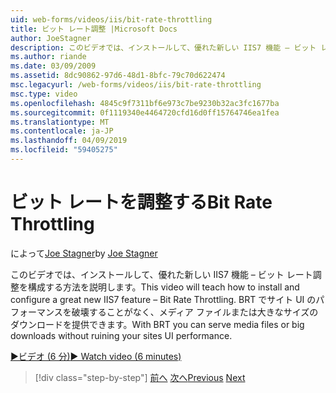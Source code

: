 ```yaml
---
uid: web-forms/videos/iis/bit-rate-throttling
title: ビット レート調整 |Microsoft Docs
author: JoeStagner
description: このビデオでは、インストールして、優れた新しい IIS7 機能 – ビット レート調整を構成する方法を説明します。 BRT とメディア ファイルやビッグ ダウンロードせずを提供することができます.
ms.author: riande
ms.date: 03/09/2009
ms.assetid: 8dc90862-97d6-48d1-8bfc-79c70d622474
msc.legacyurl: /web-forms/videos/iis/bit-rate-throttling
msc.type: video
ms.openlocfilehash: 4845c9f7311bf6e973c7be9230b32ac3fc1677ba
ms.sourcegitcommit: 0f1119340e4464720cfd16d0ff15764746ea1fea
ms.translationtype: MT
ms.contentlocale: ja-JP
ms.lasthandoff: 04/09/2019
ms.locfileid: "59405275"
---
```

# <a name="bit-rate-throttling"></a><span data-ttu-id="031ca-104">ビット レートを調整する</span><span class="sxs-lookup"><span data-stu-id="031ca-104">Bit Rate Throttling</span></span>

<span data-ttu-id="031ca-105">によって[Joe Stagner](https://github.com/JoeStagner)</span><span class="sxs-lookup"><span data-stu-id="031ca-105">by [Joe Stagner](https://github.com/JoeStagner)</span></span>

<span data-ttu-id="031ca-106">このビデオでは、インストールして、優れた新しい IIS7 機能 – ビット レート調整を構成する方法を説明します。</span><span class="sxs-lookup"><span data-stu-id="031ca-106">This video will teach how to install and configure a great new IIS7 feature – Bit Rate Throttling.</span></span> <span data-ttu-id="031ca-107">BRT でサイト UI のパフォーマンスを破壊することがなく、メディア ファイルまたは大きなサイズのダウンロードを提供できます。</span><span class="sxs-lookup"><span data-stu-id="031ca-107">With BRT you can serve media files or big downloads without ruining your sites UI performance.</span></span>

[<span data-ttu-id="031ca-108">&#9654;ビデオ (6 分)</span><span class="sxs-lookup"><span data-stu-id="031ca-108">&#9654; Watch video (6 minutes)</span></span>](https://channel9.msdn.com/Blogs/ASP-NET-Site-Videos/bit-rate-throttling)

> [!div class="step-by-step"]
> <span data-ttu-id="031ca-109">[前へ](installing-ftp7.md)
> [次へ](iis7-playlists.md)</span><span class="sxs-lookup"><span data-stu-id="031ca-109">[Previous](installing-ftp7.md)
[Next](iis7-playlists.md)</span></span>
